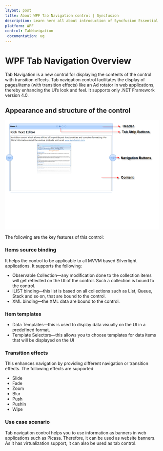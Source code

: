 ```yaml
---
layout: post
title: About WPF Tab Navigation control | Syncfusion
description: Learn here all about introduction of Syncfusion Essential Studio WPF Tab Navigation control, its elements and more.
platform: WPF
control: TabNavigation
 documentation: ug
---
```


# WPF Tab Navigation Overview

Tab Navigation is a new control for displaying the contents of the control with transition effects. Tab navigation control facilitates the display of pages/items (with transition effects) like an Ad rotator in web applications, thereby enhancing the UI’s look and feel. It supports only .NET Framework version 4.0. 

## Appearance and structure of the control

![wpf tab navigation control structure](Getting-Started_images/wpf-tabnavigation-structure.png)

The following are the key features of this control:

### Items source binding

It helps the control to be applicable to all MVVM based Silverlight applications. It supports the following:

* Observable Collection—any modification done to the collection items will get reflected on the UI of the control.  Such a collection is bound to the control.
* ILIST binding—this list is based on all collections such as List, Queue, Stack and so on, that are bound to the control.
* XML binding—the XML data are bound to the control.

### Item templates

* Data Templates—this is used to display data visually on the UI in a predefined format.
* Template Selectors—this allows you to choose templates for data items that will be displayed on the UI

### Transition effects

This enhances navigation by providing different navigation or transition effects. The following effects are supported:

* Slide
* Fade
* Zoom
* Blur
* Push
* PushIn
* Wipe

### Use case scenario

Tab navigation control helps you to use information as banners in web applications such as Picasa. Therefore, it can be used as website banners. As it has virtualization support, it can also be used as tab control.

